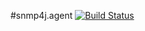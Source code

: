 #snmp4j.agent
[![Build Status][build-status-image]][build-status]

[build-status-image]: https://travis-ci.org/kaazing/snmp4j.agent-1.svg?branch=develop
[build-status]: https://travis-ci.org/kaazing/snmp4j.agent
